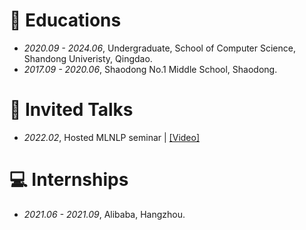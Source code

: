# 📖 Educations
- *2020.09 - 2024.06*, Undergraduate, School of Computer Science, Shandong Univeristy, Qingdao.
- *2017.09 - 2020.06*, Shaodong No.1 Middle School, Shaodong.

# 💬 Invited Talks
- *2022.02*, Hosted MLNLP seminar \| [\[Video\]](https://www.bilibili.com/video/BV1wF411x7qh)

# 💻 Internships
- *2021.06 - 2021.09*, Alibaba, Hangzhou.